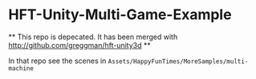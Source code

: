 HFT-Unity-Multi-Game-Example
============================

** This repo is depecated. It has been merged with http://github.com/greggman/hft-unity3d **

In that repo see the scenes in `Assets/HappyFunTimes/MoreSamples/multi-machine`


